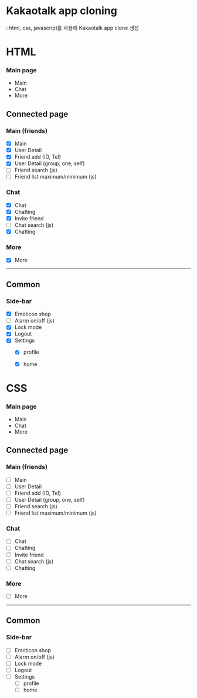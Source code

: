 # Kakaotalk app cloning

: html, css, javascript를 사용해 Kakaotalk app clone 생성



# HTML

### Main page
- Main 
- Chat
- More

## Connected page

### Main (friends)
- [x] Main 
- [x] User Detail
- [x] Friend add (ID, Tel)
- [x] User Detail (group, one, self)
- [ ] Friend search (js)
- [ ] Friend list maximum/minimum (js)

### Chat
- [x] Chat
- [x] Chatting
- [x] Invite friend
- [ ] Chat search (js)
- [x] Chatting

### More
- [x] More

---

## Common

### Side-bar
- [x] Emoticon shop
- [ ] Alarm on/off (js)
- [x] Lock mode
- [x] Logout
- [x] Settings
  - [x] profile 
  - [x] home


# CSS

### Main page
- Main 
- Chat
- More

## Connected page

### Main (friends)
- [ ] Main 
- [ ] User Detail
- [ ] Friend add (ID, Tel)
- [ ] User Detail (group, one, self)
- [ ] Friend search (js)
- [ ] Friend list maximum/minimum (js)

### Chat
- [ ] Chat
- [ ] Chatting
- [ ] Invite friend
- [ ] Chat search (js)
- [ ] Chatting

### More
- [ ] More

---

## Common

### Side-bar
- [ ] Emoticon shop
- [ ] Alarm on/off (js)
- [ ] Lock mode
- [ ] Logout
- [ ] Settings
  - [ ] profile 
  - [ ] home